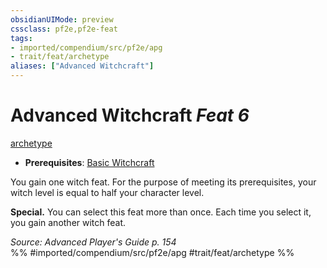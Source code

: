 ```yaml
---
obsidianUIMode: preview
cssclass: pf2e,pf2e-feat
tags:
- imported/compendium/src/pf2e/apg
- trait/feat/archetype
aliases: ["Advanced Witchcraft"]
---
```

# Advanced Witchcraft  *Feat 6*  
[archetype](archetype.md)  

- **Prerequisites**: [Basic Witchcraft](basic-witchcraft-apg.md)

You gain one witch feat. For the purpose of meeting its prerequisites, your witch level is equal to half your character level.

**Special.** You can select this feat more than once. Each time you select it, you gain another witch feat.

*Source: Advanced Player's Guide p. 154*  
%% #imported/compendium/src/pf2e/apg #trait/feat/archetype %%